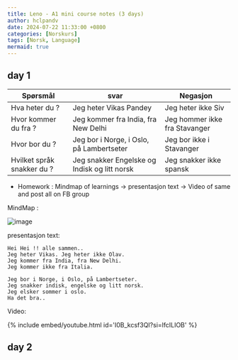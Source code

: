 ```yaml
---
title: Leno - A1 mini course notes (3 days)
author: hclpandv
date: 2024-07-22 11:33:00 +0800
categories: [Norskurs]
tags: [Norsk, Language]
mermaid: true
---
```


## day 1

| Spørsmål  | svar | Negasjon |
|---|---|---|
| Hva heter du ? | Jeg heter Vikas Pandey | Jeg heter ikke Siv |
| Hvor kommer du fra ? | Jeg kommer fra India, fra New Delhi  | Jeg hommer ikke fra Stavanger |
| Hvor bor du ? | Jeg bor i Norge, i Oslo, på Lambertseter | Jeg bor ikke i Stavanger |
| Hvilket språk snakker du ? | Jeg snakker Engelske og Indisk og litt norsk | Jeg snakker ikke spansk |

* Homework : Mindmap of learnings -> presentasjon text -> Video of same and post all on FB group

MindMap :

![image](https://github.com/user-attachments/assets/3ebb83be-a30d-4a19-9992-b87d89dd9733)



presentasjon text:

```
Hei Hei !! alle sammen..
Jeg heter Vikas. Jeg heter ikke Olav.
Jeg kommer fra India, fra New Delhi.
Jeg kommer ikke fra Italia.

Jeg bor i Norge, i Oslo, på Lambertseter.
Jeg snakker indisk, engelske og litt norsk.
Jeg elsker sommer i oslo.
Ha det bra..
```
Video: 

{% include embed/youtube.html id='I0B_kcsf3QI?si=lfcILIOB' %}  

## day 2





